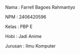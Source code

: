 Nama : Farrell Bagoes Rahmantyo

NPM : 2406420596

Kelas : PBP E

Hobi : Jadi Anime

Jurusan : Ilmu Komputer